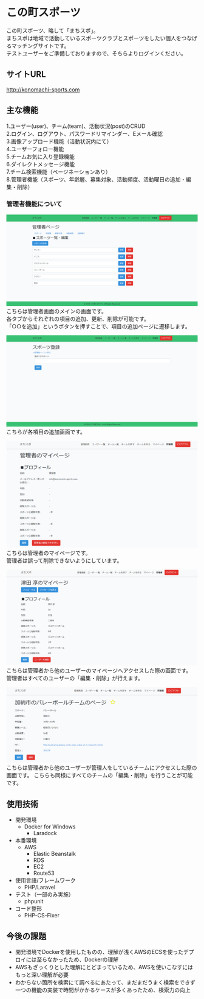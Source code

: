 # この町スポーツ

この町スポーツ、略して「まちスポ」。  
まちスポは地域で活動しているスポーツクラブとスポーツをしたい個人をつなげるマッチングサイトです。  
テストユーザーをご準備しておりますので、そちらよりログインください。  

## サイトURL
http://konomachi-sports.com

## 主な機能

1.ユーザー(user)、チーム(team)、活動状況(post)のCRUD  
2.ログイン、ログアウト、パスワードリマインダー、Eメール確認  
3.画像アップロード機能（活動状況内にて）  
4.ユーザーフォロー機能  
5.チームお気に入り登録機能  
6.ダイレクトメッセージ機能  
7.チーム検索機能（ページネーションあり）  
8.管理者機能（スポーツ、年齢層、募集対象、活動頻度、活動曜日の追加・編集・削除）  

### 管理者機能について
![alt](storage/machi-spo_admin.PNG)  
こちらは管理者画面のメインの画面です。  
各タブからそれぞれの項目の追加、更新、削除が可能です。  
「○○を追加」というボタンを押すことで、項目の追加ページに遷移します。  

![alt](storage/machi-spo_admin2.PNG)  
こちらが各項目の追加画面です。  

![alt](storage/machi-spo_admin3.PNG)  
こちらは管理者のマイページです。  
管理者は誤って削除できないようにしています。

![alt](storage/machi-spo_admin4.PNG)  
こちらは管理者から他のユーザーのマイページへアクセスした際の画面です。  
管理者はすべてのユーザーの「編集・削除」が行えます。

![alt](storage/machi-spo_admin5.PNG)  
こちらは管理者から他のユーザーが管理人をしているチームにアクセスした際の画面です。
こちらも同様にすべてのチームの「編集・削除」を行うことが可能です。

## 使用技術

- 開発環境
    - Docker for Windows
        - Laradock
- 本番環境
    - AWS  
        - Elastic Beanstalk  
        - RDS  
        - EC2
        - Route53
- 使用言語/フレームワーク
    - PHP/Laravel
- テスト（一部のみ実施）
    - phpunit
- コード整形
    - PHP-CS-Fixer
    
## 今後の課題

- 開発環境でDockerを使用したものの、理解が浅くAWSのECSを使ったデプロイには至らなかったため、Dockerの理解
- AWSもざっくりとした理解にとどまっているため、AWSを使いこなすにはもっと深い理解が必要
- わからない箇所を検索にて調べるにあたって、まだまだうまく検索をできず一つの機能の実装で時間がかかるケースが多くあったため、検索力の向上

